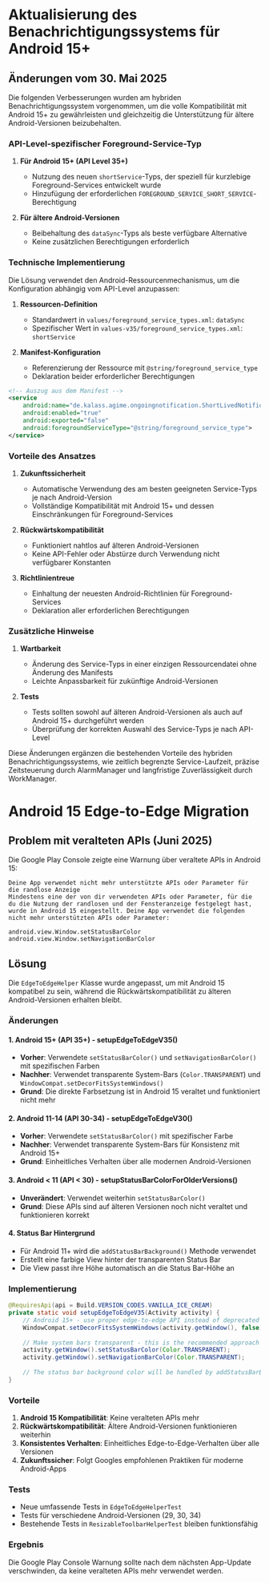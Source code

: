# Aktualisierung des Benachrichtigungssystems für Android 15+

## Änderungen vom 30. Mai 2025

Die folgenden Verbesserungen wurden am hybriden Benachrichtigungssystem vorgenommen, um die volle Kompatibilität mit Android 15+ zu gewährleisten und gleichzeitig die Unterstützung für ältere Android-Versionen beizubehalten.

### API-Level-spezifischer Foreground-Service-Typ

1. **Für Android 15+ (API Level 35+)**
   - Nutzung des neuen `shortService`-Typs, der speziell für kurzlebige Foreground-Services entwickelt wurde
   - Hinzufügung der erforderlichen `FOREGROUND_SERVICE_SHORT_SERVICE`-Berechtigung

2. **Für ältere Android-Versionen**
   - Beibehaltung des `dataSync`-Typs als beste verfügbare Alternative
   - Keine zusätzlichen Berechtigungen erforderlich

### Technische Implementierung

Die Lösung verwendet den Android-Ressourcenmechanismus, um die Konfiguration abhängig vom API-Level anzupassen:

1. **Ressourcen-Definition**
   - Standardwert in `values/foreground_service_types.xml`: `dataSync`
   - Spezifischer Wert in `values-v35/foreground_service_types.xml`: `shortService`

2. **Manifest-Konfiguration**
   - Referenzierung der Ressource mit `@string/foreground_service_type`
   - Deklaration beider erforderlicher Berechtigungen

```xml
<!-- Auszug aus dem Manifest -->
<service
    android:name="de.kalass.agime.ongoingnotification.ShortLivedNotificationService"
    android:enabled="true"
    android:exported="false"
    android:foregroundServiceType="@string/foreground_service_type">
</service>
```

### Vorteile des Ansatzes

1. **Zukunftssicherheit**
   - Automatische Verwendung des am besten geeigneten Service-Typs je nach Android-Version
   - Vollständige Kompatibilität mit Android 15+ und dessen Einschränkungen für Foreground-Services

2. **Rückwärtskompatibilität**
   - Funktioniert nahtlos auf älteren Android-Versionen
   - Keine API-Fehler oder Abstürze durch Verwendung nicht verfügbarer Konstanten

3. **Richtlinientreue**
   - Einhaltung der neuesten Android-Richtlinien für Foreground-Services
   - Deklaration aller erforderlichen Berechtigungen

### Zusätzliche Hinweise

1. **Wartbarkeit**
   - Änderung des Service-Typs in einer einzigen Ressourcendatei ohne Änderung des Manifests
   - Leichte Anpassbarkeit für zukünftige Android-Versionen

2. **Tests**
   - Tests sollten sowohl auf älteren Android-Versionen als auch auf Android 15+ durchgeführt werden
   - Überprüfung der korrekten Auswahl des Service-Typs je nach API-Level

Diese Änderungen ergänzen die bestehenden Vorteile des hybriden Benachrichtigungssystems, wie zeitlich begrenzte Service-Laufzeit, präzise Zeitsteuerung durch AlarmManager und langfristige Zuverlässigkeit durch WorkManager.

# Android 15 Edge-to-Edge Migration

## Problem mit veralteten APIs (Juni 2025)
Die Google Play Console zeigte eine Warnung über veraltete APIs in Android 15:

```
Deine App verwendet nicht mehr unterstützte APIs oder Parameter für die randlose Anzeige
Mindestens eine der von dir verwendeten APIs oder Parameter, für die du die Nutzung der randlosen und der Fensteranzeige festgelegt hast, wurde in Android 15 eingestellt. Deine App verwendet die folgenden nicht mehr unterstützten APIs oder Parameter:

android.view.Window.setStatusBarColor
android.view.Window.setNavigationBarColor
```

## Lösung
Die `EdgeToEdgeHelper` Klasse wurde angepasst, um mit Android 15 kompatibel zu sein, während die Rückwärtskompatibilität zu älteren Android-Versionen erhalten bleibt.

### Änderungen

#### 1. Android 15+ (API 35+) - setupEdgeToEdgeV35()
- **Vorher**: Verwendete `setStatusBarColor()` und `setNavigationBarColor()` mit spezifischen Farben
- **Nachher**: Verwendet transparente System-Bars (`Color.TRANSPARENT`) und `WindowCompat.setDecorFitsSystemWindows()`
- **Grund**: Die direkte Farbsetzung ist in Android 15 veraltet und funktioniert nicht mehr

#### 2. Android 11-14 (API 30-34) - setupEdgeToEdgeV30()
- **Vorher**: Verwendete `setStatusBarColor()` mit spezifischer Farbe
- **Nachher**: Verwendet transparente System-Bars für Konsistenz mit Android 15+
- **Grund**: Einheitliches Verhalten über alle modernen Android-Versionen

#### 3. Android < 11 (API < 30) - setupStatusBarColorForOlderVersions()
- **Unverändert**: Verwendet weiterhin `setStatusBarColor()`
- **Grund**: Diese APIs sind auf älteren Versionen noch nicht veraltet und funktionieren korrekt

#### 4. Status Bar Hintergrund
- Für Android 11+ wird die `addStatusBarBackground()` Methode verwendet
- Erstellt eine farbige View hinter der transparenten Status Bar
- Die View passt ihre Höhe automatisch an die Status Bar-Höhe an

### Implementierung

```java
@RequiresApi(api = Build.VERSION_CODES.VANILLA_ICE_CREAM)
private static void setupEdgeToEdgeV35(Activity activity) {
    // Android 15+ - use proper edge-to-edge API instead of deprecated setStatusBarColor
    WindowCompat.setDecorFitsSystemWindows(activity.getWindow(), false);
    
    // Make system bars transparent - this is the recommended approach for Android 15+
    activity.getWindow().setStatusBarColor(Color.TRANSPARENT);
    activity.getWindow().setNavigationBarColor(Color.TRANSPARENT);
    
    // The status bar background color will be handled by addStatusBarBackground() method
}
```

### Vorteile

1. **Android 15 Kompatibilität**: Keine veralteten APIs mehr
2. **Rückwärtskompatibilität**: Ältere Android-Versionen funktionieren weiterhin
3. **Konsistentes Verhalten**: Einheitliches Edge-to-Edge-Verhalten über alle Versionen
4. **Zukunftssicher**: Folgt Googles empfohlenen Praktiken für moderne Android-Apps

### Tests
- Neue umfassende Tests in `EdgeToEdgeHelperTest` 
- Tests für verschiedene Android-Versionen (29, 30, 34)
- Bestehende Tests in `ResizableToolbarHelperTest` bleiben funktionsfähig

### Ergebnis
Die Google Play Console Warnung sollte nach dem nächsten App-Update verschwinden, da keine veralteten APIs mehr verwendet werden.
